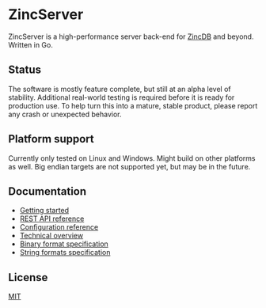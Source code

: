 # ZincServer

ZincServer is a high-performance server back-end for [ZincDB](https://github.com/zincbase/zincdb) and beyond. Written in Go.

## Status

The software is mostly feature complete, but still at an alpha level of stability. Additional real-world testing is required before it is ready for production use. To help turn this into a mature, stable product, please report any crash or unexpected behavior.

## Platform support

Currently only tested on Linux and Windows. Might build on other platforms as well. Big endian targets are not supported yet, but may be in the future.

## Documentation

* [Getting started](https://github.com/zincbase/zincserver/blob/master/docs/Getting%20started.md)
* [REST API reference](https://github.com/zincbase/zincserver/blob/master/docs/REST%20API%20reference.md)
* [Configuration reference](https://github.com/zincbase/zincserver/blob/master/docs/Configuration%20reference.md)
* [Technical overview](https://github.com/zincbase/zincserver/blob/master/docs/Technical%20overview.md)
* [Binary format specification](https://github.com/zincbase/zincserver/blob/master/docs/Binary%20format%20specification.md)
* [String formats specification](https://github.com/zincbase/zincserver/blob/master/docs/String%20formats%20specification.md)

## License

[MIT](https://github.com/zincbase/zincserver/blob/master/LICENSE)